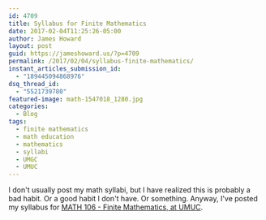 ```yaml
---
id: 4709
title: Syllabus for Finite Mathematics
date: 2017-02-04T11:25:26-05:00
author: James Howard
layout: post
guid: https://jameshoward.us/?p=4709
permalink: /2017/02/04/syllabus-finite-mathematics/
instant_articles_submission_id:
  - "189445094868976"
dsq_thread_id:
  - "5521739780"
featured-image: math-1547018_1280.jpg
categories:
  - Blog
tags:
  - finite mathematics
  - math education
  - mathematics
  - syllabi
  - UMGC
  - UMUC
---
```

I don't usually post my math syllabi, but I have realized this is
probably a bad habit.  Or a good habit I don't have.  Or something.
Anyway, I've posted my syllabus for [MATH 106 - Finite Mathematics,
at UMUC](/assets/docs/MATH-106-Syllabus-Spring-2017-OL1.pdf).
